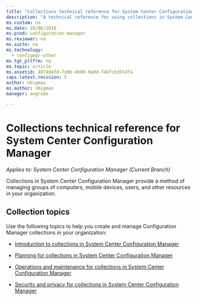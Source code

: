 ```yaml
---
title: "Collections technical reference for System Center Configuration Manager"
description: "A technical reference for using collections in System Center Configuration Manager."
ms.custom: na
ms.date: 10/06/2016
ms.prod: configuration-manager
ms.reviewer: na
ms.suite: na
ms.technology:
  - configmgr-other
ms.tgt_pltfrm: na
ms.topic: article
ms.assetid: 4074d4fd-7a9b-4b80-9a0d-f4bfc63914fa
caps.latest.revision: 5
author: nbigmanms.author: nbigmanmanager: angrobe

---
```

# Collections technical reference for System Center Configuration Manager*Applies to: System Center Configuration Manager (Current Branch)*
Collections in System Center Configuration Manager provide a method of managing groups of computers, mobile devices, users, and other resources in your organization.  

## Collection topics  
 Use the following topics to help you create and manage Configuration Manager collections in your organization:  

-   [Introduction to collections in System Center Configuration Manager](../../../../core/clients/manage/collections/introduction-to-collections.md)  

-   [Planning for collections in System Center Configuration Manager](../../../../core/clients/manage/collections/planning-for-collections.md)  

-   [Operations and maintenance for collections in System Center Configuration Manager](../../../../core/clients/manage/collections/operations-and-maintenance-for-collections.md)  

-   [Security and privacy for collections in System Center Configuration Manager](../../../../core/clients/manage/collections/security-and-privacy-for-collections.md)  
